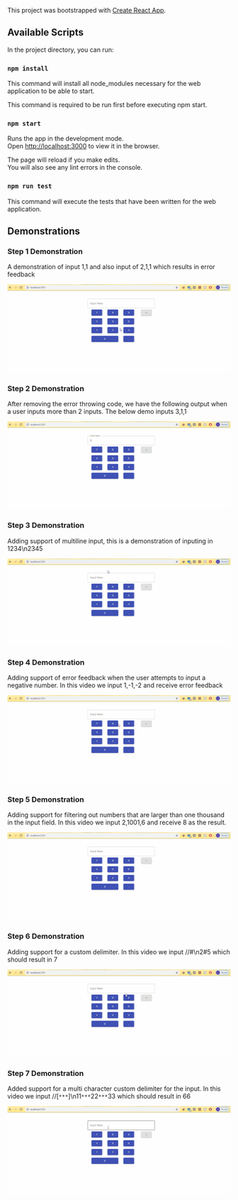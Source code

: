 This project was bootstrapped with [Create React App](https://github.com/facebook/create-react-app).

## Available Scripts

In the project directory, you can run:

### `npm install`
This command will install all node_modules necessary for the web application to be able to start.

This command is required to be run first before executing npm start.

### `npm start`

Runs the app in the development mode.<br />
Open [http://localhost:3000](http://localhost:3000) to view it in the browser.

The page will reload if you make edits.<br />
You will also see any lint errors in the console.

### `npm run test`

This command will execute the tests that have been written for the web application.

## Demonstrations

### Step 1 Demonstration
A demonstration of input 1,1 and also input of 2,1,1 which results in error feedback

![Demo of error message feedback](https://github.com/dillonreedy/R365_Calculator/blob/master/demo_gifs/error_feedback_demo.gif)

### Step 2 Demonstration
After removing the error throwing code, we have the following output when a user inputs more than 2 inputs.
The below demo inputs 3,1,1

![Demo of 3,1,1 input](https://github.com/dillonreedy/R365_Calculator/blob/master/demo_gifs/demo_multiple_input.gif)

### Step 3 Demonstration
Adding support of multiline input, this is a demonstration of inputing in 1234\n2345

![Demonstration of input 1234\n2345](https://github.com/dillonreedy/R365_Calculator/blob/master/demo_gifs/newline_support.gif)


### Step 4 Demonstration
Adding support of error feedback when the user attempts to input a negative number. In this video we input 1,-1,-2 and receive error feedback

![Demonstration of input 1,-1,-2](https://github.com/dillonreedy/R365_Calculator/blob/master/demo_gifs/negative_number_error_support.gif)

### Step 5 Demonstration
Adding support for filtering out numbers that are larger than one thousand in the input field. In this video we input 2,1001,6 and receive 8 as the result.

![Demonstration of input 2,1001,6](https://github.com/dillonreedy/R365_Calculator/blob/master/demo_gifs/filter_numbers_over_thousand.gif)

### Step 6 Demonstration
Adding support for a custom delimiter. In this video we input //#\n2#5 which should result in 7

![Demonstration of input //#\n2#5](https://github.com/dillonreedy/R365_Calculator/blob/master/demo_gifs/single_custom_delim.gif)

### Step 7 Demonstration
Added support for a multi character custom delimiter for the input. In this video we input //[``***``]\n11``***``22``***``33 which should result in 66

![Demonstration of input //[***]\n11***22***33](https://github.com/dillonreedy/R365_Calculator/blob/master/demo_gifs/multichar_custom_delim.gif)